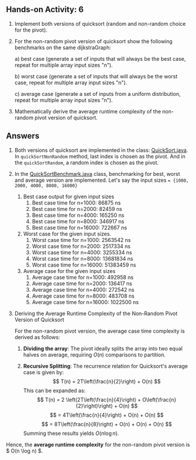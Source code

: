 ## Hands-on Activity: 6

1. Implement both versions of quicksort (random and non-random choice for the pivot).

2.  For the non-random pivot version of quicksort show the following benchmarks on the same dijkstraGraph:

    a) best case (generate a set of inputs that will always be the best case, repeat for multiple array input sizes "n"). 
   
    b) worst case (generate a set of inputs that will always be the worst case, repeat for multiple array input sizes "n"). 
    
    c) average case (generate a set of inputs from a uniform distribution, repeat for multiple array input sizes "n").

3. Mathematically derive the average runtime complexity of the non-random pivot version of quicksort.

## Answers

1. Both versions of quicksort are implemented in the class: [QuickSort.java](QuickSort.java). In `quickSortNonRandom` method, last index is chosen as the pivot. And in the `quickSortRandom`, a random index is chosen as the pivot.
2. In the [QuickSortBenchmark.java](QuickSortBenchmark.java) class, benchmarking for best, worst and average version are implemented. Let's say the input sizes `= {1000, 2000, 4000, 8000, 16000}` 
   1. Best case output for given input sizes
      1. Best case time for n=1000: 86875 ns
      2. Best case time for n=2000: 82459 ns
      3. Best case time for n=4000: 165250 ns
      4. Best case time for n=8000: 346917 ns
      5. Best case time for n=16000: 722667 ns
   2. Worst case for the given input sizes.
      1. Worst case time for n=1000: 2563542 ns
      2. Worst case time for n=2000: 2517334 ns
      3. Worst case time for n=4000: 3255334 ns
      4. Worst case time for n=8000: 13681834 ns
      5. Worst case time for n=16000: 51383459 ns
   3. Average case for the given input sizes
      1. Average case time for n=1000: 492958 ns
      2. Average case time for n=2000: 136417 ns
      3. Average case time for n=4000: 272542 ns
      4. Average case time for n=8000: 483708 ns
      5. Average case time for n=16000: 1022500 ns
3. Deriving the Average Runtime Complexity of the Non-Random Pivot Version of Quicksort

    For the non-random pivot version, the average case time complexity is derived as follows:

   1. **Dividing the array**: The pivot ideally splits the array into two equal halves on average, requiring   $O(n)$ comparisons to partition.

   2. **Recursive Splitting**: The recurrence relation for Quicksort's average case is given by:
      $$
      T(n) = 2T\left(\frac{n}{2}\right) + O(n)
      $$
      This can be expanded as:
      $$
      T(n) = 2 \left(2T\left(\frac{n}{4}\right) + O\left(\frac{n}{2}\right)\right) + O(n)
      $$
      $$
      = 4T\left(\frac{n}{4}\right) + O(n) + O(n)
      $$
      $$
      = 8T\left(\frac{n}{8}\right) + O(n) + O(n) + O(n)
      $$
      Summing these results yields $O(n \log n)$.

Hence, the **average runtime complexity** for the non-random pivot version is $ O(n \log n) $.



